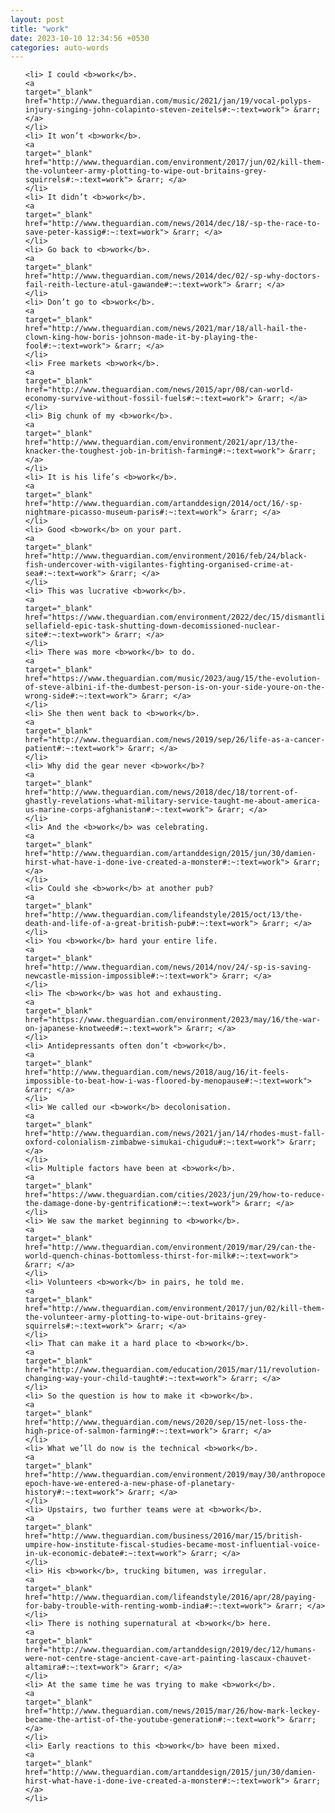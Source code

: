 ```yaml
---
layout: post
title: "work"
date: 2023-10-10 12:34:56 +0530
categories: auto-words
---
```

<ol>

    <li> I could <b>work</b>.
    <a 
    target="_blank" 
    href="http://www.theguardian.com/music/2021/jan/19/vocal-polyps-injury-singing-john-colapinto-steven-zeitels#:~:text=work"> &rarr; </a>
    </li>
    <li> It won’t <b>work</b>.
    <a 
    target="_blank" 
    href="http://www.theguardian.com/environment/2017/jun/02/kill-them-the-volunteer-army-plotting-to-wipe-out-britains-grey-squirrels#:~:text=work"> &rarr; </a>
    </li>
    <li> It didn’t <b>work</b>.
    <a 
    target="_blank" 
    href="http://www.theguardian.com/news/2014/dec/18/-sp-the-race-to-save-peter-kassig#:~:text=work"> &rarr; </a>
    </li>
    <li> Go back to <b>work</b>.
    <a 
    target="_blank" 
    href="http://www.theguardian.com/news/2014/dec/02/-sp-why-doctors-fail-reith-lecture-atul-gawande#:~:text=work"> &rarr; </a>
    </li>
    <li> Don’t go to <b>work</b>.
    <a 
    target="_blank" 
    href="http://www.theguardian.com/news/2021/mar/18/all-hail-the-clown-king-how-boris-johnson-made-it-by-playing-the-fool#:~:text=work"> &rarr; </a>
    </li>
    <li> Free markets <b>work</b>.
    <a 
    target="_blank" 
    href="http://www.theguardian.com/news/2015/apr/08/can-world-economy-survive-without-fossil-fuels#:~:text=work"> &rarr; </a>
    </li>
    <li> Big chunk of my <b>work</b>.
    <a 
    target="_blank" 
    href="http://www.theguardian.com/environment/2021/apr/13/the-knacker-the-toughest-job-in-british-farming#:~:text=work"> &rarr; </a>
    </li>
    <li> It is his life’s <b>work</b>.
    <a 
    target="_blank" 
    href="http://www.theguardian.com/artanddesign/2014/oct/16/-sp-nightmare-picasso-museum-paris#:~:text=work"> &rarr; </a>
    </li>
    <li> Good <b>work</b> on your part.
    <a 
    target="_blank" 
    href="http://www.theguardian.com/environment/2016/feb/24/black-fish-undercover-with-vigilantes-fighting-organised-crime-at-sea#:~:text=work"> &rarr; </a>
    </li>
    <li> This was lucrative <b>work</b>.
    <a 
    target="_blank" 
    href="https://www.theguardian.com/environment/2022/dec/15/dismantling-sellafield-epic-task-shutting-down-decomissioned-nuclear-site#:~:text=work"> &rarr; </a>
    </li>
    <li> There was more <b>work</b> to do.
    <a 
    target="_blank" 
    href="https://www.theguardian.com/music/2023/aug/15/the-evolution-of-steve-albini-if-the-dumbest-person-is-on-your-side-youre-on-the-wrong-side#:~:text=work"> &rarr; </a>
    </li>
    <li> She then went back to <b>work</b>.
    <a 
    target="_blank" 
    href="http://www.theguardian.com/news/2019/sep/26/life-as-a-cancer-patient#:~:text=work"> &rarr; </a>
    </li>
    <li> Why did the gear never <b>work</b>?
    <a 
    target="_blank" 
    href="http://www.theguardian.com/news/2018/dec/18/torrent-of-ghastly-revelations-what-military-service-taught-me-about-america-us-marine-corps-afghanistan#:~:text=work"> &rarr; </a>
    </li>
    <li> And the <b>work</b> was celebrating.
    <a 
    target="_blank" 
    href="http://www.theguardian.com/artanddesign/2015/jun/30/damien-hirst-what-have-i-done-ive-created-a-monster#:~:text=work"> &rarr; </a>
    </li>
    <li> Could she <b>work</b> at another pub?
    <a 
    target="_blank" 
    href="http://www.theguardian.com/lifeandstyle/2015/oct/13/the-death-and-life-of-a-great-british-pub#:~:text=work"> &rarr; </a>
    </li>
    <li> You <b>work</b> hard your entire life.
    <a 
    target="_blank" 
    href="http://www.theguardian.com/news/2014/nov/24/-sp-is-saving-newcastle-mission-impossible#:~:text=work"> &rarr; </a>
    </li>
    <li> The <b>work</b> was hot and exhausting.
    <a 
    target="_blank" 
    href="https://www.theguardian.com/environment/2023/may/16/the-war-on-japanese-knotweed#:~:text=work"> &rarr; </a>
    </li>
    <li> Antidepressants often don’t <b>work</b>.
    <a 
    target="_blank" 
    href="http://www.theguardian.com/news/2018/aug/16/it-feels-impossible-to-beat-how-i-was-floored-by-menopause#:~:text=work"> &rarr; </a>
    </li>
    <li> We called our <b>work</b> decolonisation.
    <a 
    target="_blank" 
    href="http://www.theguardian.com/news/2021/jan/14/rhodes-must-fall-oxford-colonialism-zimbabwe-simukai-chigudu#:~:text=work"> &rarr; </a>
    </li>
    <li> Multiple factors have been at <b>work</b>.
    <a 
    target="_blank" 
    href="https://www.theguardian.com/cities/2023/jun/29/how-to-reduce-the-damage-done-by-gentrification#:~:text=work"> &rarr; </a>
    </li>
    <li> We saw the market beginning to <b>work</b>.
    <a 
    target="_blank" 
    href="http://www.theguardian.com/environment/2019/mar/29/can-the-world-quench-chinas-bottomless-thirst-for-milk#:~:text=work"> &rarr; </a>
    </li>
    <li> Volunteers <b>work</b> in pairs, he told me.
    <a 
    target="_blank" 
    href="http://www.theguardian.com/environment/2017/jun/02/kill-them-the-volunteer-army-plotting-to-wipe-out-britains-grey-squirrels#:~:text=work"> &rarr; </a>
    </li>
    <li> That can make it a hard place to <b>work</b>.
    <a 
    target="_blank" 
    href="http://www.theguardian.com/education/2015/mar/11/revolution-changing-way-your-child-taught#:~:text=work"> &rarr; </a>
    </li>
    <li> So the question is how to make it <b>work</b>.
    <a 
    target="_blank" 
    href="http://www.theguardian.com/news/2020/sep/15/net-loss-the-high-price-of-salmon-farming#:~:text=work"> &rarr; </a>
    </li>
    <li> What we’ll do now is the technical <b>work</b>.
    <a 
    target="_blank" 
    href="http://www.theguardian.com/environment/2019/may/30/anthropocene-epoch-have-we-entered-a-new-phase-of-planetary-history#:~:text=work"> &rarr; </a>
    </li>
    <li> Upstairs, two further teams were at <b>work</b>.
    <a 
    target="_blank" 
    href="http://www.theguardian.com/business/2016/mar/15/british-umpire-how-institute-fiscal-studies-became-most-influential-voice-in-uk-economic-debate#:~:text=work"> &rarr; </a>
    </li>
    <li> His <b>work</b>, trucking bitumen, was irregular.
    <a 
    target="_blank" 
    href="http://www.theguardian.com/lifeandstyle/2016/apr/28/paying-for-baby-trouble-with-renting-womb-india#:~:text=work"> &rarr; </a>
    </li>
    <li> There is nothing supernatural at <b>work</b> here.
    <a 
    target="_blank" 
    href="http://www.theguardian.com/artanddesign/2019/dec/12/humans-were-not-centre-stage-ancient-cave-art-painting-lascaux-chauvet-altamira#:~:text=work"> &rarr; </a>
    </li>
    <li> At the same time he was trying to make <b>work</b>.
    <a 
    target="_blank" 
    href="http://www.theguardian.com/news/2015/mar/26/how-mark-leckey-became-the-artist-of-the-youtube-generation#:~:text=work"> &rarr; </a>
    </li>
    <li> Early reactions to this <b>work</b> have been mixed.
    <a 
    target="_blank" 
    href="http://www.theguardian.com/artanddesign/2015/jun/30/damien-hirst-what-have-i-done-ive-created-a-monster#:~:text=work"> &rarr; </a>
    </li>